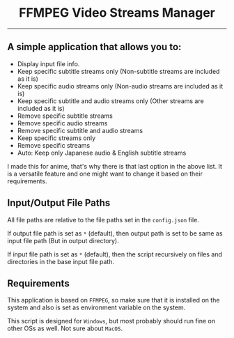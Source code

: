 <h1 style="text-align: center;">FFMPEG Video Streams Manager</h1>

<hr>

## A simple application that allows you to:

<ul>
    <li>Display input file info.</li>
    <li>Keep specific subtitle streams only (Non-subtitle streams are included as it is)</li>
    <li>Keep specific audio streams only (Non-audio streams are included as it is)</li>
    <li>Keep specific subtitle and audio streams only (Other streams are included as it is)</li>
    <li>Remove specific subtitle streams</li>
    <li>Remove specific audio streams</li>
    <li>Remove specific subtitle and audio streams</li>
    <li>Keep specific streams only</li>
    <li>Remove specific streams</li>
    <li>Auto: Keep only Japanese audio & English subtitle streams</li>
</ul>

I made this for anime, that's why there is that last option in the above list. It is a versatile feature and one might
want to change it based on their requirements.

## Input/Output File Paths

All file paths are relative to the file paths set in the `config.json` file.

If output file path is set as `*` (default), then output path is set to be same as input file path (But in output
directory).

If input file path is set as `*` (default), then the script recursively on files and directories in the base input file
path.

## Requirements

This application is based on `FFMPEG`, so make sure that it is installed on the system and also is set as environment
variable on the system.

This script is designed for `Windows`, but most probably should run fine on other OSs as well. Not sure about `MacOS`.

